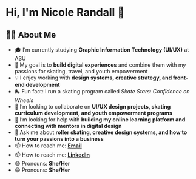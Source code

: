 # Hi, I'm Nicole Randall 👋

## 👩‍💻 About Me
- 🎓 I’m currently studying **Graphic Information Technology (UI/UX)** at ASU  
- 🎯 My goal is to **build digital experiences** and combine them with my passions for skating, travel, and youth empowerment  
- 💡 I enjoy working with **design systems, creative strategy, and front-end development**  
- 🛼 Fun fact: I run a skating program called *Skate Stars: Confidence on Wheels*  
- 🤝 I’m looking to collaborate on **UI/UX design projects, skating curriculum development, and youth empowerment programs**  
- 🤔 I’m looking for help with **building my online learning platform and connecting with mentors in digital design**  
- 💬 Ask me about **roller skating, creative design systems, and how to turn your passions into a business**  
- 📫 How to reach me: **[Email](nicolerandall75@gmail.com)**
- 📫 How to reach me: **[LinkedIn](https://www.linkedin.com/in/nicole-thibodaux)**  
- 😄 Pronouns: **She/Her**
- 😄 Pronouns: **She/Her**


